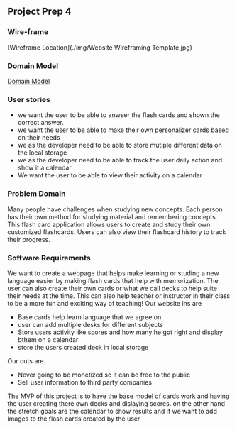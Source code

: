 ## Project Prep 4

### Wire-frame

[Wireframe Location](./img/Website Wireframing Template.jpg)

### Domain Model

[Domain Model](./img/Flowchart.jpg)

### User stories

- we want the user to be able to anwser the flash cards and shown the correct answer.
- we want the user to be able to make their own personalizer cards based on their needs
- we as the developer need to be able to store mutiple different data on the local storage
- we as the developer need to be able to track the user daily action and show it a calendar
- We want the user to be able to view their activity on a calendar

### Problem Domain
Many people have challenges when studying new concepts. Each person has their own method for studying material and remembering concepts. This flash card application allows users to create and study their own customized flashcards. Users can also view their flashcard history to track their progress.

### Software Requirements

We want to create a webpage that helps make learning or studing a new language easier by making flash cards that help with memorization. The user can also create their own cards or what we call decks to help suite their needs at the time. This can also help teacher or instructor in their class to be a more fun and exciting way of teaching!
Our website ins are 
- Base cards help learn language that we agree on 
- user can add multiple desks for different subjects
- Store users activity like scores and how many he got right and display bthem on a calendar
- store the users created deck in local storage 

Our outs are 
- Never going to be monetized so it can be free to the public
- Sell user information to third party companies


The MVP of this project is to have the base model of cards work and having the user creating there own decks and dislaying scores. on the other hand the stretch goals are the calendar to show results and if we want to add images to the flash cards created by the user

